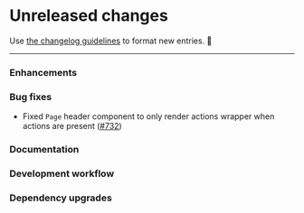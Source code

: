 # Unreleased changes

Use [the changelog guidelines](https://git.io/polaris-changelog-guidelines) to format new entries. 💜

---

### Enhancements

### Bug fixes

- Fixed `Page` header component to only render actions wrapper when actions are present ([#732](https://github.com/Shopify/polaris-react/pull/732))

### Documentation

### Development workflow

### Dependency upgrades
